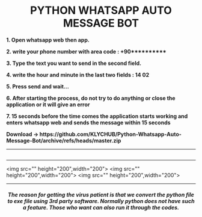 <b><h1 align="center">PYTHON WHATSAPP AUTO MESSAGE BOT</h1></b>

<p><b>1. Open whatsapp web then app.</b></p>
<p><b>2. write your phone number with area code : +90**********</b></p>
<p><b>3. Type the text you want to send in the second field.</b></p>
<p><b>4. write the hour and minute in the last two fields : 14 02 </b></p>
<p><b>5. Press send and wait...</b></p> 
<p><b>6. After starting the process, do not try to do anything or close the application or it will give an error</b></p>
<p><b>7. 15 seconds before the time comes the application starts working and enters whatsapp web and sends the message within 15 seconds</b></p> 

<div align=left><b>Download -> https://github.com/KLYCHUB/Python-Whatsapp-Auto-Message-Bot/archive/refs/heads/master.zip</b></div>
<hr/>

<img src="">
<hr/>

<img src="" height="200",width="200">
<img src="" height="200",width="200">
<img src="" height="200",width="200">

<hr/>
<b><h5 align="center">The reason for getting the virus patient is that we convert the python file to exe file using 3rd party software. Normally python does not have such a feature. Those who want can also run it through the codes.</h5></b>
